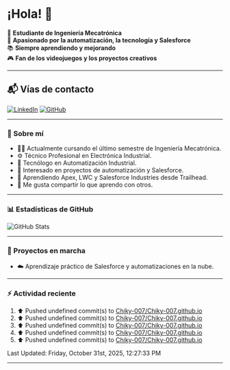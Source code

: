 # ¡Hola! 👋

:rocket: **Estudiante de Ingeniería Mecatrónica**  
:robot: **Apasionado por la automatización, la tecnología y Salesforce**  
:books: **Siempre aprendiendo y mejorando**  
🎮 **Fan de los videojuegos y los proyectos creativos**

---

## 📬 Vías de contacto

[![LinkedIn](https://img.shields.io/badge/LinkedIn-Camilo-blue?style=for-the-badge&logo=linkedin)](https://www.linkedin.com/in/andreycamiloromero/)
[![GitHub](https://img.shields.io/badge/GitHub-Camilo-black?style=for-the-badge&logo=github)](https://github.com/Chiky-007)

---

### 🚀 Sobre mí

- 👨‍🎓 Actualmente cursando el último semestre de Ingeniería Mecatrónica.  
- ⚙️ Técnico Profesional en Electrónica Industrial.  
- 🤖 Tecnólogo en Automatización Industrial.  
- 🧠 Interesado en proyectos de automatización y Salesforce.  
- 🌱 Aprendiendo Apex, LWC y Salesforce Industries desde Trailhead.  
- 💬 Me gusta compartir lo que aprendo con otros.

---

### 📊 Estadísticas de GitHub

![GitHub Stats](https://github-readme-stats.vercel.app/api?username=Chiky-007&show_icons=true&theme=radical)

---

### 🚧 Proyectos en marcha

- ☁️ Aprendizaje práctico de Salesforce y automatizaciones en la nube.

---

### ⚡ Actividad reciente
<!--RECENT_ACTIVITY:start-->
1. ⬆️ Pushed undefined commit(s) to [Chiky-007/Chiky-007.github.io](https://github.com/Chiky-007/Chiky-007.github.io)<br>
2. ⬆️ Pushed undefined commit(s) to [Chiky-007/Chiky-007.github.io](https://github.com/Chiky-007/Chiky-007.github.io)<br>
3. ⬆️ Pushed undefined commit(s) to [Chiky-007/Chiky-007.github.io](https://github.com/Chiky-007/Chiky-007.github.io)<br>
4. ⬆️ Pushed undefined commit(s) to [Chiky-007/Chiky-007.github.io](https://github.com/Chiky-007/Chiky-007.github.io)<br>
5. ⬆️ Pushed undefined commit(s) to [Chiky-007/Chiky-007.github.io](https://github.com/Chiky-007/Chiky-007.github.io)<br>
<!--RECENT_ACTIVITY:end-->

<!--RECENT_ACTIVITY:last_update-->
Last Updated: Friday, October 31st, 2025, 12:27:33 PM
<!--RECENT_ACTIVITY:last_update_end-->

---